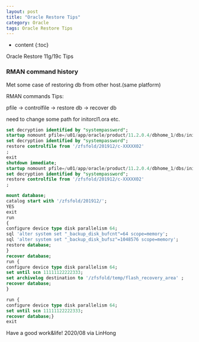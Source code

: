```yaml
---
layout: post
title: "Oracle Restore Tips"
category: Oracle
tags: Oracle Restore Tips 
---
```


* content
{:toc}

Oracle Restore 11g/19c Tips



### RMAN command history

Met some case of restoring db from other host.(same platform)

RMAN commands Tips:

pfile -> controlfile -> restore db -> recover db

need to change some path for initorcl1.ora etc.

```sql
set decryption identified by "systempassword";
startup nomount pfile=/u01/app/oracle/product/11.2.0.4/dbhome_1/dbs/initorcl1.ora
set decryption identified by "systempassword";
restore controlfile from '/zfsfold/201912/c-XXXXX02'
;
exit
shutdown immediate;
startup nomount pfile=/u01/app/oracle/product/11.2.0.4/dbhome_1/dbs/initorcl1.ora
set decryption identified by "systempassword";
restore controlfile from '/zfsfold/201912/c-XXXXX02'
;

mount database;
catalog start with '/zfsfold/201912/';
YES
exit
run
{
configure device type disk parallelism 64;
sql 'alter system set "_backup_disk_bufcnt"=64 scope=memory';
sql 'alter system set "_backup_disk_bufsz"=1048576 scope=memory';
restore database;
}
recover database;
run {
configure device type disk parallelism 64;
set until scn 11111122222333;
set archivelog destination to '/zfsfold/temp/flash_recovery_area' ;
recover database;
}

run {
configure device type disk parallelism 64;
set until scn 11111122222333;
recover database;}
exit
```

Have a good work&life! 2020/08 via LinHong


